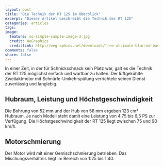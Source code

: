 ```yaml
---
layout: post
title: "Die Technik der RT 125 im Überblick"
excerpt: "Dieser Artikel beschreibt die Technik der RT 125"
categories: articles
tags: 
image:
  feature: so-simple-sample-image-3.jpg
  credit: WeGraphics
  creditlink: http://wegraphics.net/downloads/free-ultimate-blurred-background-pack/
comments: false
share: false
---
```


In einer Zeit, in der für Schnickschnack kein Platz war, galt es die Technik der RT 125
möglichst einfach und wartbar zu halten. Der lüftgekühlte Zweitaktmotor mit
Schnürle-Umkehrspülung verrichtete seinen Dienst zuverlässig und langlebig.

## Hubraum, Leistung und Höchstgeschwindigkeit
Die Bohrung von 52 mm und der Hub von 58 mm ergeben 123 cm³ Hubraum. Je nach Modell steht
damit eine Leistung von 4,75 bis 6,5 PS zur Verfügung. Die Höchstgeschwindigkeit der RT
125 liegt zwischen 75 und 90 km/h.

## Motorschmierung
Der Motor wird mit einer Gemischschmierung betrieben. Das Mischungsverhältnis liegt im
Bereich von 1:25 bis 1:40.